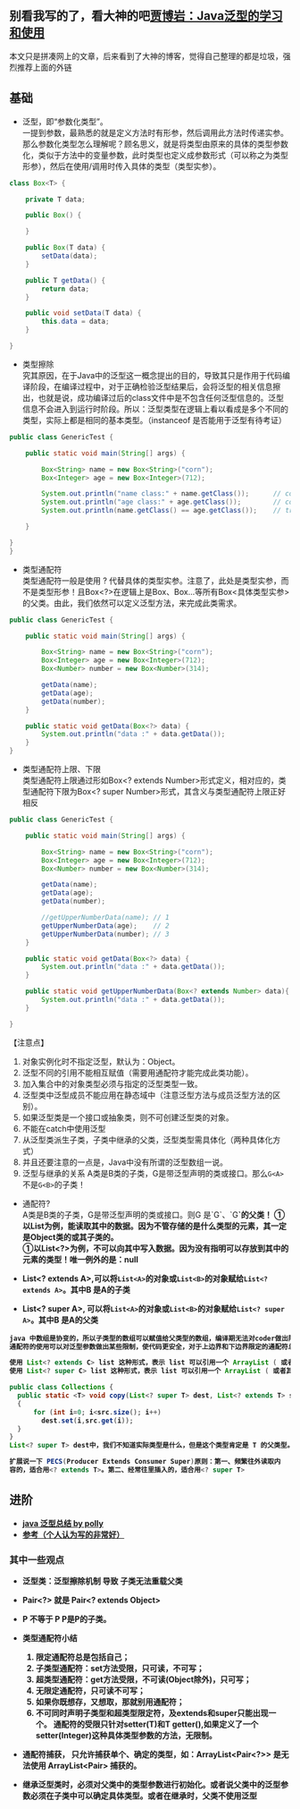 ## 别看我写的了，看大神的吧[贾博岩：Java泛型的学习和使用](http://www.jianshu.com/p/e4e4401c3d46)
本文只是拼凑网上的文章，后来看到了大神的博客，觉得自己整理的都是垃圾，强烈推荐上面的外链

## 基础

* 泛型，即“参数化类型”。  
一提到参数，最熟悉的就是定义方法时有形参，然后调用此方法时传递实参。那么参数化类型怎么理解呢？顾名思义，就是将类型由原来的具体的类型参数化，类似于方法中的变量参数，此时类型也定义成参数形式（可以称之为类型形参），然后在使用/调用时传入具体的类型（类型实参）。

```java
class Box<T> {

    private T data;

    public Box() {

    }

    public Box(T data) {
        setData(data);
    }

    public T getData() {
        return data;
    }

    public void setData(T data) {
        this.data = data;
    }

}
```
* 类型擦除   
究其原因，在于Java中的泛型这一概念提出的目的，导致其只是作用于代码编译阶段，在编译过程中，对于正确检验泛型结果后，会将泛型的相关信息擦出，也就是说，成功编译过后的class文件中是不包含任何泛型信息的。泛型信息不会进入到运行时阶段。所以：泛型类型在逻辑上看以看成是多个不同的类型，实际上都是相同的基本类型。（instanceof 是否能用于泛型有待考证）
```java
public class GenericTest {

    public static void main(String[] args) {

        Box<String> name = new Box<String>("corn");
        Box<Integer> age = new Box<Integer>(712);

        System.out.println("name class:" + name.getClass());      // com.qqyumidi.Box
        System.out.println("age class:" + age.getClass());        // com.qqyumidi.Box
        System.out.println(name.getClass() == age.getClass());    // true

    }

}
}
```
* 类型通配符  
类型通配符一般是使用 ? 代替具体的类型实参。注意了，此处是类型实参，而不是类型形参！且Box<?>在逻辑上是Box<Integer>、Box<Number>...等所有Box<具体类型实参>的父类。由此，我们依然可以定义泛型方法，来完成此类需求。  

```java
public class GenericTest {

    public static void main(String[] args) {

        Box<String> name = new Box<String>("corn");
        Box<Integer> age = new Box<Integer>(712);
        Box<Number> number = new Box<Number>(314);

        getData(name);
        getData(age);
        getData(number);
    }

    public static void getData(Box<?> data) {
        System.out.println("data :" + data.getData());
    }
}
```
* 类型通配符上限、下限  
类型通配符上限通过形如Box<? extends Number>形式定义，相对应的，类型通配符下限为Box<? super Number>形式，其含义与类型通配符上限正好相反

```java
public class GenericTest {

    public static void main(String[] args) {

        Box<String> name = new Box<String>("corn");
        Box<Integer> age = new Box<Integer>(712);
        Box<Number> number = new Box<Number>(314);

        getData(name);
        getData(age);
        getData(number);

        //getUpperNumberData(name); // 1
        getUpperNumberData(age);    // 2
        getUpperNumberData(number); // 3
    }

    public static void getData(Box<?> data) {
        System.out.println("data :" + data.getData());
    }

    public static void getUpperNumberData(Box<? extends Number> data){
        System.out.println("data :" + data.getData());
    }

}
```
【注意点】
1. 对象实例化时不指定泛型，默认为：Object。  
2. 泛型不同的引用不能相互赋值（需要用通配符才能完成此类功能）。  
3. 加入集合中的对象类型必须与指定的泛型类型一致。  
4. 泛型类中泛型成员不能应用在静态域中（注意泛型方法与成员泛型方法的区别）。  
5. 如果泛型类是一个接口或抽象类，则不可创建泛型类的对象。  
6. 不能在catch中使用泛型  
7. 从泛型类派生子类，子类中继承的父类，泛型类型需具体化（两种具体化方式）  
8. 并且还要注意的一点是，Java中没有所谓的泛型数组一说。
9. 泛型与继承的关系
A类是B类的子类，G是带泛型声明的类或接口。那么`G<A>`不是`G<B>`的子类！

* 通配符?  
    A类是B类的子类，G是带泛型声明的类或接口。则G<?> 是`G<A>`、`G<B>`的父类！  
①以List<?>为例，能读取其中的数据。因为不管存储的是什么类型的元素，其一定是Object类的或其子类的。  
①以List<?>为例，不可以向其中写入数据。因为没有指明可以存放到其中的元素的类型！唯一例外的是：null

* List<? extends A>,可以将`List<A>`的对象或`List<B>`的对象赋给`List<? extends A>`。其中B 是A的子类
* List<? super A>, 可以将`List<A>`的对象或`List<B>`的对象赋给`List<? super A>`。其中B 是A的父类
```java
java 中数组是协变的，所以子类型的数组可以赋值给父类型的数组，编译期无法对coder做出限制，发现问题；尽管 Apple 是 Fruit 的子类型，但是 ArrayList<Apple> 不是 ArrayList<Fruit> 的子类型，泛型不支持协变；但是通配符是折中方案，既能限制，又能赋值；
通配符的使用可以对泛型参数做出某些限制，使代码更安全，对于上边界和下边界限定的通配符总结如下：

使用 List<? extends C> list 这种形式，表示 list 可以引用一个 ArrayList ( 或者其它 List 的 子类 ) 的对象，这个对象包含的元素类型是 C 的子类型 ( 包含 C 本身）的一种。
使用 List<? super C> list 这种形式，表示 list 可以引用一个 ArrayList ( 或者其它 List 的 子类 ) 的对象，这个对象包含的元素就类型是 C 的超类型 ( 包含 C 本身 ) 的一种。

public class Collections { 
  public static <T> void copy(List<? super T> dest, List<? extends T> src) 
  {
      for (int i=0; i<src.size(); i++) 
        dest.set(i,src.get(i)); 
  } 
}
List<? super T> dest中，我们不知道实际类型是什么，但是这个类型肯定是 T 的父类型。因此，我们可以知道向这个 List 添加一个 T 或者其子类型的对象是安全的，这些对象都可以向上转型为 T;

扩展说一下 PECS(Producer Extends Consumer Super)原则：第一、频繁往外读取内
容的，适合用<? extends T>。第二、经常往里插入的，适合用<? super T>
```

## 进阶
* [java 泛型总结 by polly](https://juejin.im/entry/58f044ccb123db023928d626)
* [参考（个人认为写的非常好）](https://segmentfault.com/a/1190000005179147)

### 其中一些观点
* 泛型类：泛型擦除机制 导致 子类无法重载父类
* Pair<?> 就是 Pair<? extends Object>
* P<?> 不等于 P<Object>  P<Object>是P<?>的子类。
* 类型通配符小结

    1. 限定通配符总是包括自己；
    2. 子类型通配符：set方法受限，只可读，不可写；
    3. 超类型通配符：get方法受限，不可读(Object除外)，只可写；
    4. 无限定通配符，只可读不可写；
    5. 如果你既想存，又想取，那就别用通配符；
    6. 不可同时声明子类型和超类型限定符，及extends和super只能出现一个。
    通配符的受限只针对setter(T)和T getter(),如果定义了一个setter(Integer)这种具体类型参数的方法，无限制。  

* 通配符捕获， 只允许捕获单个、确定的类型，如：ArrayList<Pair<?>> 是无法使用 ArrayList<Pair<T>> 捕获的。

* 继承泛型类时，必须对父类中的类型参数进行初始化。或者说父类中的泛型参数必须在子类中可以确定具体类型。或者在继承时，父类不使用泛型